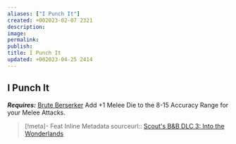 ```yaml
---
aliases: ["I Punch It"]
created: +002023-02-07 2321
description: 
image: 
permalink: 
publish: 
title: I Punch It
updated: +002023-04-25 2414
---
```


## I Punch It

***Requires:*** [Brute Berserker](Brute%20Berserker.md)
Add +1 Melee Die to the 8-15 Accuracy Range for your Melee Attacks.

> [!meta]- Feat Inline Metadata
> sourceurl:: [Scout's B&B DLC 3: Into the Wonderlands](https://docs.google.com/document/d/1MLOgrWwcLNTnP9PuXrKiLImy7SUh4hXO8arVUAlmdp0/edit)
